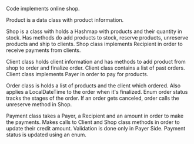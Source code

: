 Code implements online shop.

Product is a data class with product information.

Shop is a class with holds a Hashmap with products and their quantity in stock. Has methods do add products to stock,
reserve products, unreserve products and ship to clients. Shop class implements Recipient in order to receive payments
from clients.

Client class holds client information and has methods to add product from shop to order and finalize order. Client class
contains a list of past orders. Client class
implements Payer in order to pay for products.

Order class is holds a list of products and the client which ordered. Also applies a LocalDateTime to the order when
it's
finalized. Enum order status tracks the stages of the order. If an order gets canceled, order calls the unreserve method
in Shop.

Payment class takes a Payer, a Recipient and an amount in order to make the payments. Makes calls to Client and Shop
class methods in order to update their credit amount. Validation is done only in Payer Side. Payment status is updated
using an enum.

